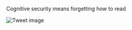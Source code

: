 Cognitive security means forgetting how to read


![Tweet image](/assets/crosspoast/Gpy2TIyaYAE-U-q.jpg)

